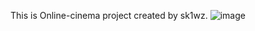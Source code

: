 This is Online-cinema project created by sk1wz.
![image](https://github.com/user-attachments/assets/50393ffa-e838-4a89-a10d-edc550e04cf4)

